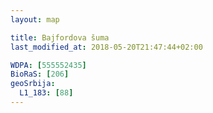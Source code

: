 ```yaml
---
layout: map

title: Bajfordova šuma
last_modified_at: 2018-05-20T21:47:44+02:00

WDPA: [555552435]
BioRaS: [206]
geoSrbija:
  L1_183: [88]
---
```

